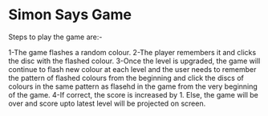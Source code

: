 # Simon Says Game
Steps to play the game are:-

1-The game flashes a random colour.
2-The player remembers it and clicks the disc with the flashed colour.
3-Once the level is upgraded, the game will continue to flash new colour at each level and the user needs to remember the pattern of flashed colours from the beginning and click the discs of colours in the same pattern as flasehd in the game from the very beginning of the game.
4-If correct, the score is increased by 1. Else, the game will be over and score upto latest level will be projected on screen.

